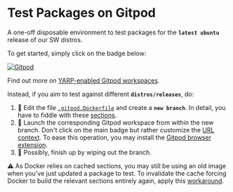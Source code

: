 Test Packages on Gitpod
=======================

A one-off disposable environment to test packages for the **`latest ubuntu`** release of our SW distros.

To get started, simply click on the badge below:

[![Gitpod](https://gitpod.io/button/open-in-gitpod.svg)][1]

Find out more on [YARP-enabled Gitpod workspaces][2].

Instead, if you aim to test against different **`distros/releases`**, do:
1. 📝 Edit the file [`.gitpod.Dockerfile`](/.gitpod.Dockerfile) and create a **`new branch`**. In detail, you have to fiddle with these [sections][3].
1. 🚀 Launch the corresponding Gitpod workspace from within the new branch. Don't click on the main badge but rather customize the [URL context][4]. To ease this operation, you may install the [Gitpod browser extension][5].
1. 🧹 Possibly, finish up by wiping out the branch.

⚠ As Docker relies on cached sections, you may still be using an old image when you've just updated a package to test. To invalidate the cache forcing Docker to build the relevant sections entirely again, apply this [workaround][6]. 


[1]: https://gitpod.io/#https://github.com/icub-tech-iit/test-packages-gitpod
[2]: https://github.com/robotology/community/discussions/459
[3]: https://github.com/icub-tech-iit/test-packages-gitpod/blob/master/.gitpod.Dockerfile#L1-L8
[4]: https://www.gitpod.io/docs/context-urls/#branch-context
[5]: https://www.gitpod.io/docs/browser-extension
[6]: https://github.com/icub-tech-iit/test-packages-gitpod/blob/master/.gitpod.Dockerfile#L92-L93

